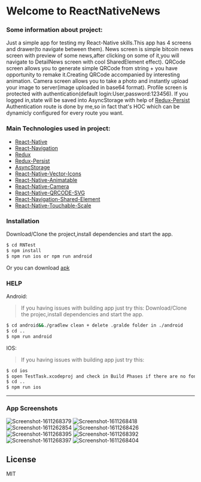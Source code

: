 # Welcome to ReactNativeNews


### Some information about project:
Just a simple app for testing my React-Native skills.This app has 4 screens and drawer(to navigate between them).
News screen is simple bitcoin news screen with preview of some news,after clicking on some of it,you will navigate to DetailNews screen with cool SharedElement effect).
QRCode screen allows you to generate simple QRCode from string + you have opportunity to remake it.Creating QRCode accompanied by interesting animation.
Camera screen allows you to take a photo and instantly upload your image to server(image uploaded in base64 format).
Profile screen is protected with authentication(default login:User,password:123456).
If you logged in,state will be saved into AsyncStorage with help of [Redux-Persist](https://github.com/rt2zz/redux-persist#readme)
Authentication route is done by me,so in fact that's HOC which can be dynamicly configured for every route you want.

### Main Technologies used in project:
* [React-Native](https://github.com/facebook/react-native)
* [React-Navigation](https://github.com/react-navigation/react-navigation)
* [Redux](https://github.com/reduxjs/redux)
* [Redux-Persist](https://github.com/rt2zz/redux-persist)
* [AsyncStorage](https://github.com/react-native-async-storage/async-storage)
* [React-Native-Vector-Icons](https://github.com/oblador/react-native-vector-icons)
* [React-Native-Animatable](https://github.com/oblador/react-native-animatable)
* [React-Native-Camera](https://github.com/react-native-camera/react-native-camera)
* [React-Native-QRCODE-SVG](https://github.com/awesomejerry/react-native-qrcode-svg)
* [React-Navigation-Shared-Element](https://github.com/IjzerenHein/react-navigation-shared-element)
* [React-Native-Touchable-Scale](https://github.com/kohver/react-native-touchable-scale)

### Installation
Download/Clone the project,install dependencies and start the app.
```sh
$ cd RNTest
$ npm install
$ npm run ios or npm run android
```
Or you can download [apk](https://drive.google.com/drive/folders/1whpyhnbLQx4togQHChU_JpA5hgV76Z12?usp=sharing)

### HELP
 Android:
 > If you having issues with building app just try this:
 Download/Clone the projec,install dependencies and start the app.
```sh
$ cd android&&./gradlew clean + delete .gralde folder in ./android
$ cd ..
$ npm run android 
```
 IOS:
 > If you having issues with building app just try this:
  ```sh
$ cd ios
$ open TestTask.xcodeproj and check in Build Phases if there are no fonts files in Copy Bundle Resources dropdown
$ cd ..
$ npm run ios
```

----
### App Screenshots 
<img src="https://i.ibb.co/ypXSFKF/Screenshot-1611268379.png" alt="Screenshot-1611268379" border="0">
<img src="https://i.ibb.co/Tw2GMfY/Screenshot-1611268418.png" alt="Screenshot-1611268418" border="0">
<img src="https://i.ibb.co/tDFyYy6/Screenshot-1611262854.png" alt="Screenshot-1611262854" border="0">
<img src="https://i.ibb.co/khZVDyd/Screenshot-1611268426.png" alt="Screenshot-1611268426" border="0">
<img src="https://i.ibb.co/P4PpWyD/Screenshot-1611268395.png" alt="Screenshot-1611268395" border="0">
<img src="https://i.ibb.co/1nNJT5d/Screenshot-1611268392.png" alt="Screenshot-1611268392" border="0">
<img src="https://i.ibb.co/PxvZ41d/Screenshot-1611268397.png" alt="Screenshot-1611268397" border="0">
<img src="https://i.ibb.co/gjTdVfq/Screenshot-1611268404.png" alt="Screenshot-1611268404" border="0">

License
----
MIT

